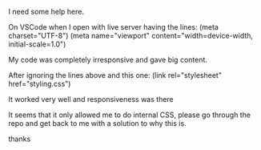 I need some help here. 

On VSCode when I open with live server having the lines:
(meta charset="UTF-8")
(meta name="viewport" content="width=device-width, initial-scale=1.0")

My code was completely irresponsive and gave big content.


After ignoring the lines above and this one: 
(link rel="stylesheet" href="styling.css")

It worked very well and responsiveness was there

It seems that it only allowed me to do internal CSS, please go through the repo and get back to me with a solution to why this is.

thanks
